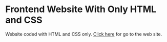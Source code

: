 <h1>Frontend Website With Only HTML and CSS</h1>
Website coded with HTML and CSS only.
<a href="https://express-coffee-ebd.netlify.app/" target="_blank">Click here</a> for go to the web site.
